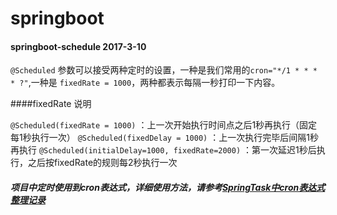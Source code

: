 # springboot

#### springboot-schedule  2017-3-10

`@Scheduled` 参数可以接受两种定时的设置，一种是我们常用的`cron="*/1 * * * * ?"`,一种是 `fixedRate = 1000`，两种都表示每隔一秒打印一下内容。

####fixedRate 说明

`@Scheduled(fixedRate = 1000)` ：上一次开始执行时间点之后1秒再执行（固定每1秒执行一次）
`@Scheduled(fixedDelay = 1000)` ：上一次执行完毕后间隔1秒再执行
`@Scheduled(initialDelay=1000, fixedRate=2000)` ：第一次延迟1秒后执行，之后按fixedRate的规则每2秒执行一次

##### 项目中定时使用到cron表达式，详细使用方法，请参考[SpringTask中cron表达式整理记录](http://www.flyat.cc/article/120cd0ed892042e99f0d185ec12af968)

